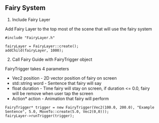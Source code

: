 ## Fairy System

1. Include Fairy Layer

Add Fairy Layer to the top most of the scene that will use the fairy system

```
#include "FairyLayer.h"

fairyLayer = FairyLayer::create();
addChild(fairyLayer, 1000);
```

2. Call Fairy Guide with FairyTrigger object

FairyTrigger takes 4 parameters

* Vec2 position - 2D vector position of fairy on screen
* std::string word - Sentence that fairy will say
* float duration - Time fairy will stay on screen, if duration <= 0.0, fairy will be remove when user tap the screen
* Action* action - Animation that fairy will perform

```
FairyTrigger* trigger = new FairyTrigger(Vec2(100.0, 200.0), "Example Sentence", 5.0, MoveTo::create(5.0, Vec2(0,0)));
fairyLayer->runTrigger(trigger);
```
